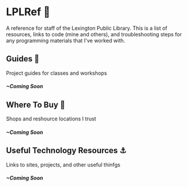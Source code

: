 # LPLRef :book:
A reference for staff of the Lexington Public Library. 
This is a list of resources, links to code (mine and others), and troubleshooting steps for any programming materials that I've worked with.

## Guides :stars:
Project guides for classes and workshops
##### ~Coming Soon

## Where To Buy :money_with_wings:
Shops and reshource locations I trust
##### ~Coming Soon

## Useful Technology Resources :anchor:
Links to sites, projects, and other useful thinfgs
##### ~Coming Soon
